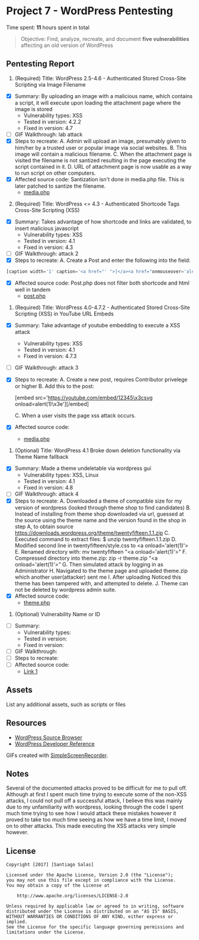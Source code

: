 # Project 7 - WordPress Pentesting

Time spent: **11** hours spent in total

> Objective: Find, analyze, recreate, and document **five vulnerabilities** affecting an old version of WordPress

## Pentesting Report

1. (Required) Title: WordPress 2.5-4.6 - Authenticated Stored Cross-Site Scripting via Image Filename
  - [x] Summary: By uploading an image with a malicious name, which contains a script, it will execute upon loading the attachment page where the image is stored
    - Vulnerability types: XSS
    - Tested in version: 4.2.2
    - Fixed in version: 4.7 
  - [ ] GIF Walkthrough:  lab attack
  - [x] Steps to recreate: 
  	A. Admin will upload an image, presumably given to him/her by a trusted user or popular image via social websites.
  	B. This image will contain a malicious filename.
  	C. When the attachment page is visited the filename is not santized resulting in the page executing the script contained in it.
  	D. URL of attachment page is now usable as a way to run script on other computers.
  - [x] Affected source code: Santization isn't done in media.php file. This is later patched to santize the filename.
    - [media.php](https://core.trac.wordpress.org/browser/branches/4.2/src/wp-admin/includes/media.php)
2. (Required) Title: WordPress <= 4.3 - Authenticated Shortcode Tags Cross-Site Scripting (XSS)
  - [x] Summary: Takes advantage of how shortcode and links are validated, to insert malicious javascript
    - Vulnerability types: XSS
    - Tested in version: 4.1
    - Fixed in version:  4.3
  - [ ] GIF Walkthrough: attack 2
  - [x] Steps to recreate: 
  	A. Create a Post and enter the following into the field: 
```javascript
[caption width='1' caption='<a href="' ">]</a><a href="onmouseover='alert(1)'">
```
  - [x] Affected source code: Post.php does not filter both shortcode and html well in tandem
    - [post.php](https://core.trac.wordpress.org/browser/branches/4.1/src/wp-includes/post.php)
1. (Required) Title: WordPress  4.0-4.7.2 - Authenticated Stored Cross-Site Scripting (XSS) in YouTube URL Embeds
  - [x] Summary: Take advantage of youtube embedding to execute a XSS attack 
    - Vulnerability types: XSS
    - Tested in version: 4.1
    - Fixed in version: 4.7.3
  - [ ] GIF Walkthrough: attack 3
  - [x] Steps to recreate: 
  	A. Create a new post, requires Contributor privelege or higher
  	B. Add this to the post: 

    [embed src='https://youtube.com/embed/12345\x3csvg onload=alert(1)\x3e'][/embed]

    C. When a user visits the page xss attack occurs.
  - [x] Affected source code:
    - [media.php](https://core.trac.wordpress.org/browser/branches/4.1/src/wp-includes/media.php)
1. (Optional) Title: WordPress 4.1 Broke down deletion functionality via Theme Name fallback
  - [x] Summary: Made a theme undeletable via wordpress gui
    - Vulnerability types: XSS, Linux
    - Tested in version: 4.1
    - Fixed in version: 4.8
  - [ ] GIF Walkthrough: attack 4
  - [x] Steps to recreate: 
  	A. Downloaded a theme of compatible size for my version of wordpress (looked through theme shop to find candidates)
  	B. Instead of installing from theme shop downloaded via url, guessed at the source using the theme name and the version found in the shop in step A, to obtain source https://downloads.wordpress.org/theme/twentyfifteen.1.1.zip
  	C. Executed command to extract files: $ unzip twentyfifteen.1.1.zip
  	D. Modified second line in twentyfifteen/style.css  to &lt;a onload='alert(1)'&gt;
  	E. Renamed directory with:  mv twentyfifteen "&lt;a onload='alert(1)'&gt;"
  	F. Compressed directory into theme.zip:  zip -r theme.zip "&lt;a onload='alert(1)'&gt;"
  	G. Then simulated attack by logging in as Administrator
  	H. Navigated to the theme page and uploaded theme.zip which another user(attacker) sent me
  	I. After uploading Noticed this theme has been tampered with, and attempted to delete.
  	J. Theme can not be deleted by wordpress admin suite.
  - [x] Affected source code:
    - [theme.php](https://core.trac.wordpress.org/browser/tags/4.1/src/wp-includes/theme.php?rev=30975)
1. (Optional) Vulnerability Name or ID
  - [ ] Summary: 
    - Vulnerability types:
    - Tested in version:
    - Fixed in version: 
  - [ ] GIF Walkthrough: 
  - [ ] Steps to recreate: 
  - [ ] Affected source code:
    - [Link 1](https://core.trac.wordpress.org/browser/tags/version/src/source_file.php) 

## Assets

List any additional assets, such as scripts or files

## Resources

- [WordPress Source Browser](https://core.trac.wordpress.org/browser/)
- [WordPress Developer Reference](https://developer.wordpress.org/reference/)

GIFs created with [SimpleScreenRecorder](http://www.maartenbaert.be/simplescreenrecorder/).

## Notes

Several of the documented attacks proved to be difficult for me to pull off. Although at first I spent much time trying to execute some of the non-XSS attacks, I could not pull off a successful attack, I believe this was mainly due to my unfamiliarity with wordpress, looking through the code I spent much time trying to see how I would attack these mistakes however it proved to take too much time seeing as how we have a time limit, I moved on to other attacks. This made executing the XSS attacks very simple however.

## License

    Copyright [2017] [Santiago Salas]

    Licensed under the Apache License, Version 2.0 (the "License");
    you may not use this file except in compliance with the License.
    You may obtain a copy of the License at

        http://www.apache.org/licenses/LICENSE-2.0

    Unless required by applicable law or agreed to in writing, software
    distributed under the License is distributed on an "AS IS" BASIS,
    WITHOUT WARRANTIES OR CONDITIONS OF ANY KIND, either express or implied.
    See the License for the specific language governing permissions and
    limitations under the License.
